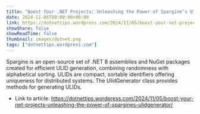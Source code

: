 ```yaml
---
title: "Boost Your .NET Projects: Unleashing the Power of Spargine’s UlidGenerator"
date: 2024-11-05T09:00:00+00:00
link: https://dotnettips.wordpress.com/2024/11/05/boost-your-net-projects-unleashing-the-power-of-spargines-ulidgenerator/
showShare: false
showReadTime: false
thumbnail: images/dotnet.png
tags: ["dotnettips.wordpress.com"]
---
```

Spargine is an open-source set of .NET 8 assemblies and NuGet packages created for efficient ULID generation, combining randomness with alphabetical sorting. ULIDs are compact, sortable identifiers offering uniqueness for distributed systems. The UlidGenerator class provides methods for generating ULIDs.

- Link to article: https://dotnettips.wordpress.com/2024/11/05/boost-your-net-projects-unleashing-the-power-of-spargines-ulidgenerator/